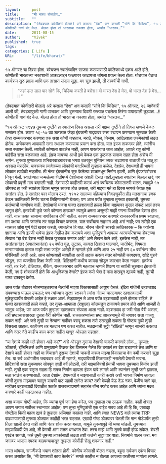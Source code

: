 ```yaml
---
layout:     post
title:      "मी भारत बोलतोय…"
subtitle:   ""
description: "(तेवढ्यात कोणीतरी बोललं) अरे कसला “देश” अन कसली “सोने कि चिडिया”, १५ ऑगस्ट, २६ जानेवारी आली की, तेवढ्यापुरती गाणी वाजवता आणि दुसऱ्याच दिवशी रस्त्यात पडलेला तिरंगा पायाखाली तुडवता…!! 
कोणीतरी गाणं बंद केल. बोलत होता तो भारताचा नकाशा होता, अर्थात “भारतच…”"
date:       2011-08-15
author:     "Vivek"
published:  true 
tags:
categories: [ Life ]
URL:        "/life/bharat/"
---
```


१५ ऑगस्ट चा दिवस होता. बरेचजण स्वातंत्र्यदिन साजरा करण्यासाठी कॉलेजमध्ये एकत्र आले होते. कोणीतरी भारताच्या नकाशाची आउटलाइन फळ्यावर काढायचा चांगला प्रयत्न केला होता. थोड्याच वेळात कार्यक्रम सुरु झाला आणि एक तासात संपला सुद्धा. मग सुरु झाली, ती दरवर्षीची गाणी.

> ”जहां डाल डाल पार सोने कि,
> चिडिया करती हे बसेरा l
> वो भारत देश हे मेरा,
> वो भारत देश हे मेरा… ll ”

(तेवढ्यात कोणीतरी बोललं) अरे कसला “देश” अन कसली “सोने कि चिडिया”, १५ ऑगस्ट, २६ जानेवारी आली की, तेवढ्यापुरती गाणी वाजवता आणि दुसऱ्याच दिवशी रस्त्यात पडलेला तिरंगा पायाखाली तुडवता…!! 
कोणीतरी गाणं बंद केल. बोलत होता तो भारताचा नकाशा होता, अर्थात “भारतच…”


“१५ ऑगस्ट १९४७ तुमच्या दृष्टीने हा स्वातंत्र्य दिवस असला तरी माझ्या दृष्टीने तो दिवस म्हणजे केवळ सत्तांतर होत. कारण १६-१७ व्या शतकात जेव्हा इंग्रजांनी माझ्यावर सत्ता स्थापन करण्यास सुरुवात केली तेव्हा राज्यकारभार करणारा एक असा कोणी नव्हताच. मराठे, मोघल, निजाम, आदिलशहा एकमेकांशी लढत होतेच. प्रत्येकजण आपापली सत्ता स्थापन करण्याचा प्रयत्न करा होता. यात इंग्रज ताकदवर होते, त्यांनीच सत्ता स्थापन केली. त्यावेळी कोणाला वाटलेच नाही, आपण पारतंत्र्यात जात आहोत, आपले राष्ट्र कोणी बाहेरील सत्ता बळकावत आहे. इंग्रज यायच्या आधी इथे केवळ एक फुटकळ समाज राहत होता असेच मी म्हणेन. तुमच्या पुण्यातल्या शनिवारवाड्यावरचा भगवा उतरवून युनियन ज्यक चढवणारा बाळाजी पंत नातू हा अस्सल मराठीच. यावरूनच त्यावेळच्या लोकांची मन:स्थिती तुम्हाला कळेल. देशप्रेम, देशभक्ती ही भावना लोकांत त्यावेळी नव्हतीच. ती नंतर इंग्रजांनीच सुरु केलेल्या शाळांमधून निर्माण झाली, आणि इंग्रजांबरोबरच निघून गेली. स्वातंत्र्यात जन्मलेल्या पिढीमध्ये देशप्रेमाचा अंशही दिसत नाही.तुम्हाला स्वातंत्र्य मिळाल खरं; पण लोकांची प्रवृत्ती मात्र बदलली नाही. देशासाठी काहीतरी करावं असं क्वचितच कोणालातरी वाटत, त्यामुळे १५ ऑगस्ट हा जरी स्वातंत्र्य दिवस म्हणून साजरा होत असला, तरी माझ्या मते हा दिवस म्हणजे केवळ एक सत्तांतर होत. हे सत्तांतर फार मोलाच ठरलं. १९५२ सालच्या पहिल्याच निवडणुकीत प्रौढ मतदानाचा हक्क देऊन क्रांतिकारी निर्णय घटना लिहिणाऱ्यांनी घेतला; पण आज पर्यंत तुम्हाला तुमच्या हक्कांची, तुमच्या कर्तव्यांची जाणीवच नाही. देशप्रेमाची भावना फक्त दहशतवादी हल्ला किंवा माझ्यावर कुठल संकट आलं तरच जागृत होते. इतरवेळी कुठे जाते कोणास ठाऊक? त्यामुळे क्षमता असूनही माझी गणना विकसित देशात होत नाही. यास फक्त सामान्य नागरिकाच दोषी नाहीत. कारण राज्यकारभार करणारे राजकारणीच प्रथम स्वतःचा, मग पक्षाचा आणि जमलंच तर माझा विचार करतात. यात सर्वांचाच सहभाग आहे असं नाही; पण तरीही एक नासका आंबा पूर्ण पेटी खराब करतो, त्यातलीच हि बात. नीरज चौधरी सारखे क्रांतिकारक – कि ज्यांच्या ज्ञानाचा आणि इंग्रजी भाषेचा इंग्रज देखील हेवा करायचे अशा भूमीपुत्राने आपल्या आत्मचरित्राच्या शेवटच्या लेखात “हा देश देशच नाही केवळ फुटकळ समाज आहे” असे लेखन केले आहे. इतकेच नाही, तर सत्तांतरानंतर (स्वातंत्र्यानंतर) २५ वर्षात गुंड, लुटारू, कायदा खिशात घालणारे, जातीभेद, विषमता मानणाऱ्यांच्या हातात माझी सत्ता जाईल असेही ते म्हणाले होते आणि आज २५ नाही पण ६० वर्षांनंतर तीच परिस्थिती आली आहे. आज कोणत्याही व्यक्तीला आधी अटक करून नंतर कोणतेही कागदपत्र, खोटे पुरावे जोडून, त्या व्यक्तीला शिक्षा केली जाते. ब्रिटिशांनी कधीच कायदा सोडून कारभार केला नव्हता. इतकेच नाही, तर रेल्वे, टेलिग्राफ, बँकिंग, राज्यकारभार आणि महत्वाच म्हणजे शिक्षण या सर्वांची सुरुवात इंग्रजांनी केली, मग हे शोषणकर्ते होते कि आधुनिकता देणारे? इंग्रज कसे श्रेष्ठ हे मला दाखवून द्यायचे नाही, तुमची व्यथा दाखवून देतोय.

आज पर्यंत बोटावर मोजण्याइतक्याच नेत्यांनी माझ्या विकासासाठी आयुष्य वेचलं. इंदिरा गांधीनी दहशतवाद संपवण्यास पाऊल उचललं; पण त्यांच्याच सुरक्षा रक्षकाने त्यांना गोळ्या घातल्यावर दहशतवादाची मुळेकुठपर्यंत पोचली आहेत हे लक्षात आलं. तेव्हापासून ते आज पर्यंत दहशतवादी हल्ले होताच राहिले. ते फक्त दहशतवादी हल्ले नव्हते, तर तुम्हा-आम्हाला (राष्ट्राला) कोलमडून टाकायचे प्रयत्न होते आणि आजही ते चालूच आहेत; पण आज पर्यंत तुम्हाला दहशतवाद संपवता आला नाही. दहशतवाद हा जरी मोठा वैरी असला, तरी भ्रष्टाचारासारखा दुसरा वैरी कोणीच नाही. राजकारण्यांच्या भ्रष्ट आचरणामुळे मी जगावर सत्ता गाजवू शकत नाही. अरे जसे तुम्ही या नेत्यांना गादीवर बसवू शकता तसे उतरवूही शकता हि गोष्टच मुळी तुम्ही विसरला आहात. काहीजण तर मतदान पण करत नाहीत. मतदानाची सुट्टी “हॉलिडे” म्हणून साजरी करतात आणि नंतर नेते काहीच काम करत नाहीत म्हणून ओरडत राहतात.

“या देशाचे काही भले होणार आहे का?” असे ओरडून दुसऱ्या देशाची चाकरी करणारे लोक… मुख्यत: डॉक्टर्स, इंजिनिअर्स आणि प्रामुख्याने शिक्षक हेच विसरून गेलेत कि ठरवलं तर देश घडवणारे तेच आणि या देशाचे काही होणार नाही या विचाराने दुसऱ्या देशाची चाकरी करून माझ्या विकासाचा वेग कमी करणारे सुद्धा तेच. या सर्व अधोगतीस जबाबदार आहे ती म्हणजे, माझ्याविषयी तिळमात्रही नसलेली प्रेमाची भावना. ब्रिटिशांनी सत्ता तुमच्यावर सोपवून एवढी वर्षे लोटली, तरी माझ्याविषयी प्रेमाची भावना तुमच्यात निर्माण झाली नाही. तुम्ही एका राष्ट्रात राहता हि समज निर्माण व्हायला इंग्रज यावे लागले आणि त्यानंतर तुम्ही जागे झालात, मला स्वतंत्र करण्यासाठी. आता देशप्रेम, देशभक्ती व माझ्यासाठी काही करावे अशी भावना निर्माण व्हायला कोणी दुसरा माझ्यावर चालून यायची वाट पहावी लागेल काय? तशी वेळही येऊ देऊ नका, वेळीच जागे व्हा. नाहीतर दहशतवादी दिवाळीत फटके वाजवल्याप्रमाणे सहजंच बॉम्ब स्फोट करत आहेत आणि त्यांना मदत करणारे काही पडद्याआड नाहीत.

अशा बऱ्याच गोष्टी आहेत, कि ज्यांचा पूर्ण जग हेवा करेल, पण तुम्हाला त्या ठाऊक नाहीत. काही क्षेत्रात आपण जगात सर्वोच्च स्थानावर आहोत; पण तुम्हा भूमिपुत्रांची एक वाईट सवय आहे ती हि कि, एखाद्या गोष्टीला किती महत्व द्यावं हे तुम्हाला अजिबात काळात नाही, आणि त्यात NEWS वाले त्यांचा TRP वाढवण्यासाठी तुमच्या डोक्यात काहीही भरत राहतात. एखादी गोष्ट डोक्यावर घेतली कि मान मोडेपर्यंत तुम्ही तिला खाली ठेवत नाही आणि नंतर शोक करत बसता, यामुळे तुमच्यापुढे मी व्यथा मांडली. तुमच्यात माझ्याविषयी प्रेम आहे, ती प्रेमाची आग सतत धगधगत ठेवा. तरच माझे आणि तुमचे काही होऊ शकेल. शेवटी एवढंच सांगतो, जसे तुम्ही तुमच्या हक्कांसाठी लढता तशी कर्तव्ये सुद्धा पार पाडा. नियमांचे पालन करा. मग जगावर आपला दबदबा वाढवण्यापासून तुम्हाला कोणीही रोखू शकणार नाही.”

भारत थांबला, सगळीकडे भयाण शांतता होती. कोणीच कोणाशी बोलत नव्हता, बहुदा सर्वजण एकंच विचार करत असावेत कि, “मी देशासाठी काय केलंय?” सगळे काहीच न बोलता आपल्या परतीच्या मार्गाला लागले.